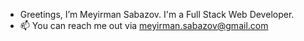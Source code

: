-  Greetings, I’m Meyirman Sabazov.
  I'm a Full Stack Web Developer.
- 📫 You can reach me out via meyirman.sabazov@gmail.com
<!---
Meyirman1/Meyirman1 is a ✨ special ✨ repository because its `README.md` (this file) appears on your GitHub profile.
You can click the Preview link to take a look at your changes.
--->
